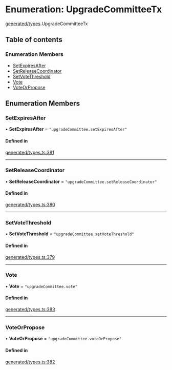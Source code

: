 # Enumeration: UpgradeCommitteeTx

[generated/types](../wiki/generated.types).UpgradeCommitteeTx

## Table of contents

### Enumeration Members

- [SetExpiresAfter](../wiki/generated.types.UpgradeCommitteeTx#setexpiresafter)
- [SetReleaseCoordinator](../wiki/generated.types.UpgradeCommitteeTx#setreleasecoordinator)
- [SetVoteThreshold](../wiki/generated.types.UpgradeCommitteeTx#setvotethreshold)
- [Vote](../wiki/generated.types.UpgradeCommitteeTx#vote)
- [VoteOrPropose](../wiki/generated.types.UpgradeCommitteeTx#voteorpropose)

## Enumeration Members

### SetExpiresAfter

• **SetExpiresAfter** = ``"upgradeCommittee.setExpiresAfter"``

#### Defined in

[generated/types.ts:381](https://github.com/PolymeshAssociation/polymesh-sdk/blob/3d14e829/src/generated/types.ts#L381)

___

### SetReleaseCoordinator

• **SetReleaseCoordinator** = ``"upgradeCommittee.setReleaseCoordinator"``

#### Defined in

[generated/types.ts:380](https://github.com/PolymeshAssociation/polymesh-sdk/blob/3d14e829/src/generated/types.ts#L380)

___

### SetVoteThreshold

• **SetVoteThreshold** = ``"upgradeCommittee.setVoteThreshold"``

#### Defined in

[generated/types.ts:379](https://github.com/PolymeshAssociation/polymesh-sdk/blob/3d14e829/src/generated/types.ts#L379)

___

### Vote

• **Vote** = ``"upgradeCommittee.vote"``

#### Defined in

[generated/types.ts:383](https://github.com/PolymeshAssociation/polymesh-sdk/blob/3d14e829/src/generated/types.ts#L383)

___

### VoteOrPropose

• **VoteOrPropose** = ``"upgradeCommittee.voteOrPropose"``

#### Defined in

[generated/types.ts:382](https://github.com/PolymeshAssociation/polymesh-sdk/blob/3d14e829/src/generated/types.ts#L382)
